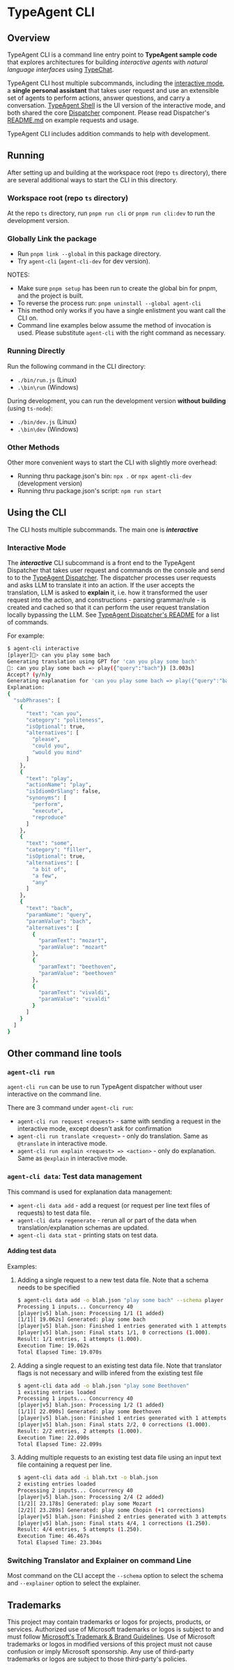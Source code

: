 # TypeAgent CLI

## Overview

TypeAgent CLI is a command line entry point to **TypeAgent sample code** that explores architectures for building _interactive agents_ with _natural language interfaces_ using [TypeChat](https://github.com/microsoft/typechat).

TypeAgent CLI host multiple subcommands, including the [interactive mode](#interactive-mode), a **single personal assistant** that takes user request and use an extensible set of agents to perform actions, answer questions, and carry a conversation. [TypeAgent Shell](../shell/) is the UI version of the interactive mode, and both shared the core [Dispatcher](../dispatcher/) component. Please read Dispatcher's [README.md](../dispatcher/README.md) on example requests and usage.

TypeAgent CLI includes addition commands to help with development.

## Running

After setting up and building at the workspace root (repo `ts` directory), there are several additional ways to start the CLI in this directory.

### Workspace root (repo `ts` directory)

At the repo `ts` directory, run `pnpm run cli` or `pnpm run cli:dev` to run the development version.

### Globally Link the package

- Run `pnpm link --global` in this package directory.
- Try `agent-cli` (`agent-cli-dev` for dev version).

NOTES:

- Make sure `pnpm setup` has been run to create the global bin for pnpm, and the project is built.
- To reverse the process run: `pnpm uninstall --global agent-cli`
- This method only works if you have a single enlistment you want call the CLI on.
- Command line examples below assume the method of invocation is used. Please substitute `agent-cli` with the right command as necessary.

### Running Directly

Run the following command in the CLI directory:

- `./bin/run.js` (Linux)
- `.\bin\run` (Windows)

During development, you can run the development version **without building** (using `ts-node`):

- `./bin/dev.js` (Linux)
- `.\bin\dev` (Windows)

### Other Methods

Other more convenient ways to start the CLI with slightly more overhead:

- Running thru package.json's bin: `npx .` or `npx agent-cli-dev` (development version)
- Running thru package.json's script: `npm run start`

## Using the CLI

The CLI hosts multiple subcommands. The main one is **_interactive_**

### Interactive Mode

The **_interactive_** CLI subcommand is a front end to the TypeAgent Dispatcher that takes user request and commands on the console
and send to to the [TypeAgent Dispatcher](../dispatcher/). The dispatcher processes user requests and asks LLM to translate
it into an action. If the user accepts the translation, LLM is asked to **explain** it, i.e. how it transformed the user request
into the action, and constructions - parsing grammar/rule - is created and cached so that it can perform the user request
translation locally bypassing the LLM. See [TypeAgent Dispatcher's README](../dispatcher/README.md) for a list of commands.

For example:

```bash
$ agent-cli interactive
[player]🤖> can you play some bach
Generating translation using GPT for 'can you play some bach'
🤖: can you play some bach => play({"query":"bach"}) [3.003s]
Accept? (y/n)y
Generating explanation for 'can you play some bach => play({"query":"bach"})'
Explanation:
{
  "subPhrases": [
    {
      "text": "can you",
      "category": "politeness",
      "isOptional": true,
      "alternatives": [
        "please",
        "could you",
        "would you mind"
      ]
    },
    {
      "text": "play",
      "actionName": "play",
      "isIdiomOrSlang": false,
      "synonyms": [
        "perform",
        "execute",
        "reproduce"
      ]
    },
    {
      "text": "some",
      "category": "filler",
      "isOptional": true,
      "alternatives": [
        "a bit of",
        "a few",
        "any"
      ]
    },
    {
      "text": "bach",
      "paramName": "query",
      "paramValue": "bach",
      "alternatives": [
        {
          "paramText": "mozart",
          "paramValue": "mozart"
        },
        {
          "paramText": "beethoven",
          "paramValue": "beethoven"
        },
        {
          "paramText": "vivaldi",
          "paramValue": "vivaldi"
        }
      ]
    }
  ]
}
```

## Other command line tools

### `agent-cli run`

`agent-cli run` can be use to run TypeAgent dispatcher without user interactive on the command line.

There are 3 command under `agent-cli run`:

- `agent-cli run request <request>` - same with sending a request in the interactive mode, except doesn't ask for confirmation
- `agent-cli run translate <request>` - only do translation. Same as `@translate` in interactive mode.
- `agent-cli run explain <request> => <action>` - only do explanation. Same as `@explain` in interactive mode.

### `agent-cli data`: Test data management

This command is used for explanation data management:

- `agent-cli data add` - add a request (or request per line text files of requests) to test data file.
- `agent-cli data regenerate` - rerun all or part of the data when translation/explanation schemas are updated.
- `agent-cli data stat` - printing stats on test data.

#### Adding test data

Examples:

1. Adding a single request to a new test data file. Note that a schema needs to be specified

   ```bash
   $ agent-cli data add -o blah.json "play some bach" --schema player
   Processing 1 inputs... Concurrency 40
   [player|v5] blah.json: Processing 1/1 (1 added)
   [1/1][ 19.062s] Generated: play some bach
   [player|v5] blah.json: Finished 1 entries generated with 1 attempts (1.000).
   [player|v5] blah.json: Final stats 1/1, 0 corrections (1.000).
   Result: 1/1 entries, 1 attempts (1.000).
   Execution Time: 19.062s
   Total Elapsed Time: 19.070s
   ```

2. Adding a single request to an existing test data file. Note that translator flags is not necessary and willb infered from the existing test file

   ```bash
   $ agent-cli data add -o blah.json "play some Beethoven"
   1 existing entries loaded
   Processing 1 inputs... Concurrency 40
   [player|v5] blah.json: Processing 1/2 (1 added)
   [1/1][ 22.090s] Generated: play some Beethoven
   [player|v5] blah.json: Finished 1 entries generated with 1 attempts (1.000).
   [player|v5] blah.json: Final stats 2/2, 0 corrections (1.000).
   Result: 2/2 entries, 2 attempts (1.000).
   Execution Time: 22.090s
   Total Elapsed Time: 22.099s
   ```

3. Adding multiple requests to an existing test data file using an input text file containing a request per line.

   ```bash
   $ agent-cli data add -i blah.txt -o blah.json
   2 existing entries loaded
   Processing 2 inputs... Concurrency 40
   [player|v5] blah.json: Processing 2/4 (2 added)
   [1/2][ 23.178s] Generated: play some Mozart
   [2/2][ 23.289s] Generated: play some Chopin (+1 corrections)
   [player|v5] blah.json: Finished 2 entries generated with 3 attempts (1.500).
   [player|v5] blah.json: Final stats 4/4, 1 corrections (1.250).
   Result: 4/4 entries, 5 attempts (1.250).
   Execution Time: 46.467s
   Total Elapsed Time: 23.304s
   ```

### Switching Translator and Explainer on command Line

Most command on the CLI accept the `--schema` option to select the schema and `--explainer` option to select
the explainer.

## Trademarks

This project may contain trademarks or logos for projects, products, or services. Authorized use of Microsoft
trademarks or logos is subject to and must follow
[Microsoft's Trademark & Brand Guidelines](https://www.microsoft.com/en-us/legal/intellectualproperty/trademarks/usage/general).
Use of Microsoft trademarks or logos in modified versions of this project must not cause confusion or imply Microsoft sponsorship.
Any use of third-party trademarks or logos are subject to those third-party's policies.

